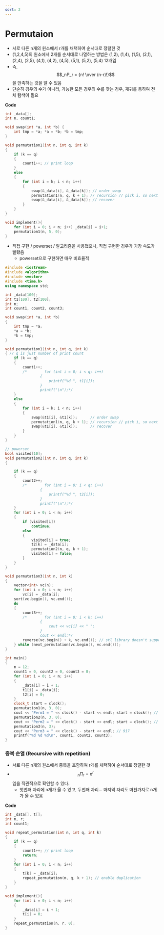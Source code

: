 ```yaml
---
sort: 2
---
```


# Permutaion

* 서로 다른 n개의 원소에서 r개를 채택하여 순서대로 정렬한 것
* (1,2,4,5)의 원소에서 2개를 순서대로 나열하는 방법은 (1,2), (1,4), (1,5), (2,1), (2,4), (2,5), (4,1), (4,2), (4,5), (5,1), (5,2), (5,4) 12개임
* 즉, $$_nP_r = {n! \over (n-r)!}$$ 을 만족하는 것을 알 수 있음
* 단순히 경우의 수가 아니라, 가능한 모든 경우의 수를 찾는 경우, 재귀를 통하여 전체 탐색이 필요

**Code**

```c++
int _data[];
int n, count1;

void swap(int *a, int *b) {
    int tmp = *a; *a = *b; *b = tmp;
}

void permutation1(int n, int q, int k)
{
    if (k == q)
    {
        count1++; // print loop
    }
    else
    {
        for (int i = k; i < n; i++)
        {
            swap(&_data[i], &_data[k]); // order swap
            permutation1(n, q, k + 1); // recursion // pick i, so next is k+1
            swap(&_data[i], &_data[k]); // recover
        }
    }
}

void implement(){
    for (int i = 0; i < n; i++) _data[i] = i+1;
    permutation1(n, 5, 0);
}
```

* 직접 구현 / powerset / 알고리즘을 사용했으나, 직접 구현한 경우가 가장 속도가 빨랐음
  * powerset으로 구현하면 매우 비효율적

```c++
#include <iostream>
#include <algorithm>
#include <vector>
#include <time.h>
using namespace std;

int _data[100];
int t1[100], t2[100];
int n;
int count1, count2, count3;

void swap(int *a, int *b)
{
    int tmp = *a;
    *a = *b;
    *b = tmp;
}

void permutation1(int n, int q, int k)
{ // q is just number of print count
    if (k == q)
    {
        count1++;
        /*        for (int i = 0; i < q; i++)
                {
                    printf("%d ", t1[i]);
                }
                printf("\n");*/
    }
    else
    {
        for (int i = k; i < n; i++)
        {
            swap(&t1[i], &t1[k]);      // order swap
            permutation1(n, q, k + 1); // recursion // pick i, so next is k+1
            swap(&t1[i], &t1[k]);      // recover
        }
    }
}

// powerset
bool visited[10];
void permutation2(int n, int q, int k)
{

    if (k == q)
    {
        count2++;
        /*        for (int i = 0; i < q; i++)
                {
                    printf("%d ", t2[i]);
                }
                printf("\n");*/
    }
    for (int i = 0; i < n; i++)
    {
        if (visited[i])
            continue;
        else
        {
            visited[i] = true;
            t2[k] = _data[i];
            permutation2(n, q, k + 1);
            visited[i] = false;
        }
    }
}

void permutation3(int n, int k)
{
    vector<int> vc(n);
    for (int i = 0; i < n; i++)
        vc[i] = _data[i];
    sort(vc.begin(), vc.end());
    do
    {
        count3++;
        /*        for (int i = 0; i < k; i++)
                {
                    cout << vc[i] << " ";
                }
                cout << endl;*/
        reverse(vc.begin() + k, vc.end()); // stl library doesn't support nPr, so this line needed
    } while (next_permutation(vc.begin(), vc.end()));
}

int main()
{
    n = 12;
    count1 = 0, count2 = 0, count3 = 0;
    for (int i = 0; i < n; i++)
    {
        _data[i] = i + 1;
        t1[i] = _data[i];
        t2[i] = 0;
    }
    clock_t start = clock();
    permutation1(n, 3, 0);
    cout << "Perm1 = " << clock() - start << endl; start = clock(); // 25
    permutation2(n, 3, 0);
    cout << "Perm2 = " << clock() - start << endl; start = clock(); // 31082093
    permutation3(n, 3);
    cout << "Perm3 = " << clock() - start << endl; // 917
    printf("%d %d %d\n", count1, count2, count3);
}
```





### 중복 순열 (Recursive with repetition)

*  서로 다른 n개의 원소에서 중복을 포함하여 r개를 채택하여 순서대로 정렬한 것
* $$_n \Pi _r  = n^r$$ 임을 직관적으로 확인할 수 있다.
  * 첫번째 자리에 n개가 올 수 있고, 두번째 자리... 마지막 자리도 마찬가지로 n개가 올 수 있음


**Code**

```c++
int _data[], t[];
int n, r;
int count1;

void repeat_permutation(int n, int q, int k)
{
    if (k == q)
    { 
        count1++; // print loop
        return;
    }
    for (int i = 0; i < n; i++)
    {
        t[k] = _data[i];
        repeat_permutation(n, q, k + 1); // enable duplication
    }
}

void implement(){
    for (int i = 0; i < n; i++)
    {
        _data[i] = i + 1;
        t[i] = 0;
    }
    repeat_permutation(n, r, 0);
}
```

